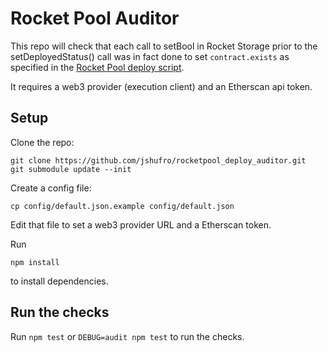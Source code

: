 # Rocket Pool Auditor

This repo will check that each call to setBool in Rocket Storage prior to the setDeployedStatus() call was in fact
done to set `contract.exists` as specified in the [Rocket Pool deploy script](https://github.com/rocket-pool/rocketpool/blob/master/migrations/2_deploy_contracts.js).

It requires a web3 provider (execution client) and an Etherscan api token.

## Setup
Clone the repo:
```
git clone https://github.com/jshufro/rocketpool_deploy_auditor.git
git submodule update --init
```

Create a config file:
```
cp config/default.json.example config/default.json
```

Edit that file to set a web3 provider URL and a Etherscan token.

Run
```
npm install
```
to install dependencies.

## Run the checks
Run `npm test` or `DEBUG=audit npm test` to run the checks.

